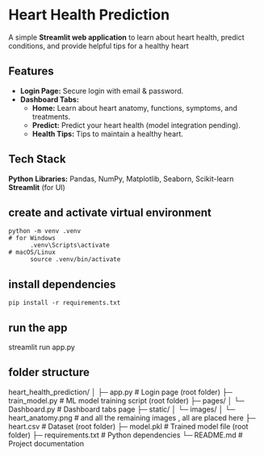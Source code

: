 #  Heart Health Prediction

A simple **Streamlit web application** to learn about heart health, predict conditions, and provide helpful tips for a healthy heart

## Features
- **Login Page:** Secure login with email & password.
- **Dashboard Tabs:**
  - **Home:** Learn about heart anatomy, functions, symptoms, and treatments.
  - **Predict:** Predict your heart health (model integration pending).
  - **Health Tips:** Tips to maintain a healthy heart.
    
##  Tech Stack  
  **Python** 
  **Libraries:** Pandas, NumPy, Matplotlib, Seaborn, Scikit-learn  
  **Streamlit** (for UI)
  
## create and activate virtual environment
    python -m venv .venv
    # for Windows
          .venv\Scripts\activate
    # macOS/Linux
          source .venv/bin/activate
  
## install dependencies
    pip install -r requirements.txt
 
## run the app
streamlit run app.py
## folder structure
heart_health_prediction/
│
├─ app.py                  # Login page (root folder)
├─ train_model.py          # ML model training script (root folder)
├─ pages/
│   └─ Dashboard.py        # Dashboard tabs page
├─ static/
│   └─ images/
│       └─ heart_anatomy.png # and all the remaining images , all are placed here
├─ heart.csv               # Dataset (root folder)
├─ model.pkl               # Trained model file (root folder)
├─ requirements.txt        # Python dependencies
└─ README.md               # Project documentation

